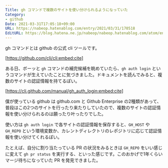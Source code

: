 ```yaml
---
Title: gh コマンドで複数のサイトを使い分けられるようになっていた
Category:
- github
Date: 2021-03-31T17:05:18+09:00
URL: https://nabeop.hatenablog.com/entry/2021/03/31/170518
EditURL: https://blog.hatena.ne.jp/nabeop/nabeop.hatenablog.com/atom/entry/26006613710674094
---
```


gh コマンドとは github の公式 cli ツールです。

[https://github.com/cli/cli:embed:cite]

ある日、ボーッと `gh` コマンドの補完候補を眺めていたら、`gh auth login` というコマンドが生えていたことに気づきました。ドキュメントを読んでみると、複数のサイトの認証情報を持てるぽい。

[https://cli.github.com/manual/gh_auth_login:embed:cite]

僕が使っている github は github.com と Github Enterprise の2種類があって、普段はこの2つのサイトを行ったり来たりしていたので、複数のサイトの認証情報を使い分けられるのは願ったり叶ったりでした。

使い方は `gh auth login` で各サイトの認証情報を保存すると、`GH_HOST` や `GH_REPO` という環境変数か、カレントディレクトリのレポジトリに応じて認証情報を使い分けてくれるぽい。

たとえば、自分に割り当たっている PR の状況をみるときは `GH_REPO` をいい感じに変えて `gh pr status` を実行する、といった感じです。このおかげで1年くらいマージ待ちになっていた PR を発見できました。

